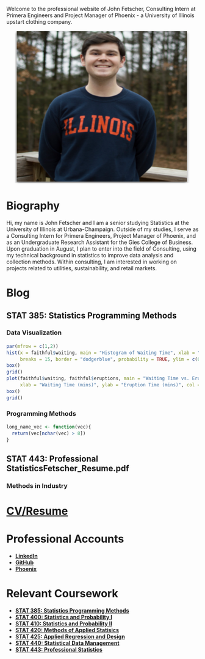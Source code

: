 Welcome to the professional website of John Fetscher, Consulting Intern at Primera Engineers and Project Manager of Phoenix - a University of Illinois upstart clothing company.

<p align="center">
  <img width="460" height="400" src="stat385.png">
</p>

# Biography

Hi, my name is John Fetscher and I am a senior studying Statistics at the University of Illinois at Urbana-Champaign. Outside of my studies, I serve as a Consulting Intern for Primera Engineers, Project Manager of Phoenix, and as an Undergraduate Research Assistant for the Gies College of Business. Upon graduation in August, I plan to enter into the field of Consulting, using my technical background in statistics to improve data analysis and collection methods. Within consulting, I am interested in working on projects related to utilities, sustainability, and retail markets.

# Blog

## STAT 385: Statistics Programming Methods

### Data Visualization

```r
par(mfrow = c(1,2))
hist(x = faithful$waiting, main = "Histogram of Waiting Time", xlab = "Waiting Time (mins)", 
     breaks = 15, border = "dodgerblue", probability = TRUE, ylim = c(0,.05), xlim = c(40,100))
box()
grid()
plot(faithful$waiting, faithful$eruptions, main = "Waiting Time vs. Eruption Time", 
     xlab = "Waiting Time (mins)", ylab = "Eruption Time (mins)", col = "darkmagenta")
box()
grid()
```

### Programming Methods

```r
long_name_vec <- function(vec){
  return(vec[nchar(vec) > 8])
}
```

## STAT 443: Professional StatisticsFetscher_Resume.pdf

### Methods in Industry

# [CV/Resume](https://drive.google.com/file/d/18PcPykiAO_hySSiGjfotxsO5GkMMWQ-X/view?usp=sharing)

# Professional Accounts
* [**LinkedIn**](https://www.linkedin.com/in/john-fetscher-375401152/)
* [**GitHub**](https://github.com/jfetscher)
* [**Phoenix**](https://phxfashion.bigcartel.com)

# Relevant Coursework
* [**STAT 385: Statistics Programming Methods**](https://courses.illinois.edu/schedule/2020/spring/STAT/385)
* [**STAT 400: Statistics and Probability I**](https://courses.illinois.edu/schedule/2020/spring/STAT/400)
* [**STAT 410: Statistics and Probability II**](https://courses.illinois.edu/schedule/2020/spring/STAT/410)
* [**STAT 420: Methods of Applied Statisics**](https://courses.illinois.edu/schedule/2020/spring/STAT/420)
* [**STAT 425: Applied Regression and Design**](https://courses.illinois.edu/schedule/2020/spring/STAT/425)
* [**STAT 440: Statistical Data Management**](https://courses.illinois.edu/schedule/2020/spring/STAT/440)
* [**STAT 443: Professional Statistics**](https://courses.illinois.edu/schedule/2020/spring/STAT/443)


